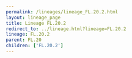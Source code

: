 ```yaml
---
permalink: /lineages/lineage_FL.20.2.html
layout: lineage_page
title: Lineage FL.20.2
redirect_to: ../lineage.html?lineage=FL.20.2
lineage: FL.20.2
parent: FL.20
children: ['FL.20.2']
---
```

